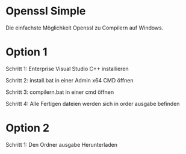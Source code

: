 # Openssl Simple

Die einfachste Möglichkeit Openssl zu Compilern auf Windows.

# Option 1

Schritt 1: Enterprise Visual Studio C++ installieren

Schritt 2: install.bat in einer Admin x64 CMD öffnen

Schritt 3: compilern.bat in einer cmd öffnen

Schritt 4: Alle Fertigen dateien werden sich in order ausgabe befinden

# Option 2

Schritt 1: Den Ordner ausgabe Herunterladen
